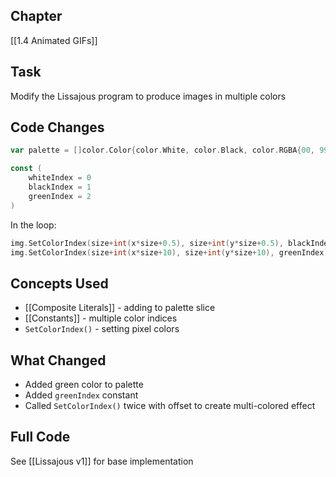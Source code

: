 ## Chapter

[[1.4 Animated GIFs]]

## Task

Modify the Lissajous program to produce images in multiple colors

## Code Changes

```go
var palette = []color.Color{color.White, color.Black, color.RGBA{00, 99, 00, 99}}

const (
	whiteIndex = 0
	blackIndex = 1
	greenIndex = 2
)
```

In the loop:

```go
img.SetColorIndex(size+int(x*size+0.5), size+int(y*size+0.5), blackIndex)
img.SetColorIndex(size+int(x*size+10), size+int(y*size+10), greenIndex)
```

## Concepts Used

- [[Composite Literals]] - adding to palette slice
- [[Constants]] - multiple color indices
- `SetColorIndex()` - setting pixel colors

## What Changed

- Added green color to palette
- Added `greenIndex` constant
- Called `SetColorIndex()` twice with offset to create multi-colored effect

## Full Code

See [[Lissajous v1]] for base implementation